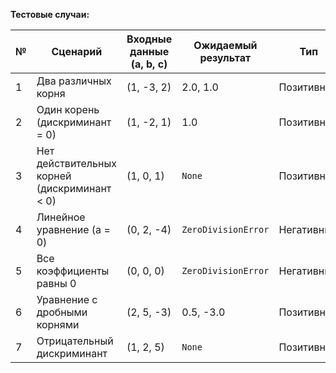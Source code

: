 **Тестовые случаи:**

| №  | Сценарий                                          | Входные данные (a, b, c) | Ожидаемый результат            | Тип        |
|----|---------------------------------------------------|---------------------------|--------------------------------|------------|
| 1  | Два различных корня                               | (1, -3, 2)                | 2.0, 1.0                       | Позитивный |
| 2  | Один корень (дискриминант = 0)                   | (1, -2, 1)                | 1.0                            | Позитивный |
| 3  | Нет действительных корней (дискриминант < 0)     | (1, 0, 1)                 | `None`                         | Позитивный |
| 4  | Линейное уравнение (a = 0)                       | (0, 2, -4)                | `ZeroDivisionError`            | Негативный |
| 5  | Все коэффициенты равны 0                         | (0, 0, 0)                 | `ZeroDivisionError`            | Негативный |
| 6  | Уравнение с дробными корнями                     | (2, 5, -3)                | 0.5, -3.0                      | Позитивный |
| 7  | Отрицательный дискриминант                       | (1, 2, 5)                 | `None`                         | Позитивный |